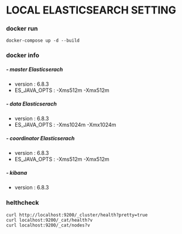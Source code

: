 # LOCAL ELASTICSEARCH SETTING

### docker run

```shell
docker-compose up -d --build
```



### docker info

#####  - master Elasticserach

- version : 6.8.3
- ES_JAVA_OPTS : -Xms512m -Xmx512m

#####  - data Elasticserach

- version : 6.8.3
- ES_JAVA_OPTS : -Xms1024m -Xmx1024m

#####  - coordinator Elasticserach

- version : 6.8.3
- ES_JAVA_OPTS : -Xms512m -Xmx512m

#####  - kibana

- version : 6.8.3



### helthcheck

```
curl http://localhost:9200/_cluster/health?pretty=true
curl localhost:9200/_cat/health?v
curl localhost:9200/_cat/nodes?v
```



 